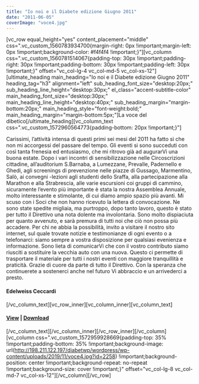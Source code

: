 ```yaml
---
title: "Io noi e il Diabete edizione Giugno 2011"
date: "2011-06-05"
coverImage: "voce4.jpg"
---
```


\[vc\_row equal\_height="yes" content\_placement="middle" css=".vc\_custom\_1560783934700{margin-right: 0px !important;margin-left: 0px !important;background-color: #f4f4f4 !important;}"\]\[vc\_column css=".vc\_custom\_1560781514067{padding-top: 30px !important;padding-right: 30px !important;padding-bottom: 30px !important;padding-left: 30px !important;}" offset="vc\_col-lg-4 vc\_col-md-5 vc\_col-xs-12"\]\[ultimate\_heading main\_heading="Io noi e il Diabete edizione Giugno 2011" heading\_tag="h3" alignment="left" sub\_heading\_font\_size="desktop:20px;" sub\_heading\_line\_height="desktop:30px;" el\_class="accent-subtitle-color" main\_heading\_font\_size="desktop:30px;" main\_heading\_line\_height="desktop:40px;" sub\_heading\_margin="margin-bottom:20px;" main\_heading\_style="font-weight:bold;" main\_heading\_margin="margin-bottom:5px;"\]La voce del dibetico\[/ultimate\_heading\]\[vc\_column\_text css=".vc\_custom\_1572960564773{padding-bottom: 20px !important;}"\]

Carissimi, l’attività intensa di questi primi sei mesi del 2011 ha fatto sì che non mi accorgessi del passare del tempo. Gli eventi si sono succeduti con così tanta frenesia ed entusiasmo, che mi ritrovo già ad augurarVi una buona estate. Dopo i vari incontri di sensibilizzazione nelle Circoscrizioni cittadine, all’auditorium S.Barnaba, a Lumezzane, Prevalle, Padernello e Ghedi, agli screenings di prevenzione nelle piazze di Gussago, Marmentino, Salò, ai convegni -lezioni agli studenti dello Sraffa, alla partecipazione alla Marathon e alla Strabrescia, alle varie escursioni coi gruppi di cammino, sicuramente l’evento più importante è stata la nostra Assemblea Annuale, molto interessante e stimolante, di cui diamo ampio spazio più avanti. Mi scuso con i Soci che non hanno ricevuto la lettera di convocazione. Ne sono state spedite migliaia, ma purtroppo, dopo tanto lavoro, questo è stato per tutto il Direttivo una nota dolente ma involontaria. Sono molto dispiaciuta per quanto avvenuto, e sarà premura di tutti noi che ciò non possa più accadere. Per chi ne abbia la possibilità, invito a visitare il nostro sito internet, sul quale trovate notizie e testimonianze di ogni evento o a telefonarci: siamo sempre a vostra disposizione per qualsiasi evenienza e informazione. Sono lieta di comunicarVi che con il vostro contributo siamo riusciti a sostituire la vecchia auto con una nuova. Questo ci permette di trasportare il materiale per tutti i nostri eventi con maggiore tranquillità e praticità. Grazie di cuore da parte di tutto il Direttivo. Con la speranza che continuerete a sostenerci anche nel futuro Vi abbraccio e un arrivederci a presto.

#### Edelweiss Ceccardi

\[/vc\_column\_text\]\[vc\_row\_inner\]\[vc\_column\_inner\]\[vc\_column\_text\]

#### [View](http://198.211.122.197/diabetwp/wordpress/wp-content/uploads/2019/11/la-voce-giugno-2011.pdf) | [Download](http://198.211.122.197/diabetwp/wordpress/wp-content/uploads/2019/11/la-voce-giugno-2011.pdf)

\[/vc\_column\_text\]\[/vc\_column\_inner\]\[/vc\_row\_inner\]\[/vc\_column\]\[vc\_column css=".vc\_custom\_1572959928669{padding-top: 35% !important;padding-bottom: 35% !important;background-image: url(http://198.211.122.197/diabetwp/wordpress/wp-content/uploads/2019/11/voce4.jpg?id=2258) !important;background-position: center !important;background-repeat: no-repeat !important;background-size: cover !important;}" offset="vc\_col-lg-8 vc\_col-md-7 vc\_col-xs-12"\]\[/vc\_column\]\[/vc\_row\]
